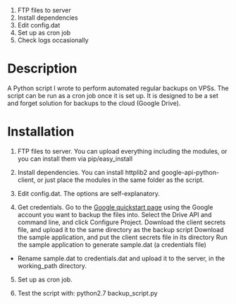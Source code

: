 1. FTP files to server
2. Install dependencies
3. Edit config.dat
4. Set up as cron job
5. Check logs occasionally

# Description

A Python script I wrote to perform automated regular backups on VPSs. The script can be run as a cron job once it is set up. It is designed to be a set and forget solution for backups to the cloud (Google Drive).

# Installation

1. FTP files to server. You can upload everything including the modules, or you can install them via pip/easy_install

2. Install dependencies. You can install httplib2 and google-api-python-client, or just place the modules in the same folder as the script.

3. Edit config.dat. The options are self-explanatory.

4. Get credentials. 
Go to the [Google quickstart page](https://developers.google.com/api-client-library/python/start/installation) using the Google account you want to backup the files into. Select the Drive API and command line, and click Configure Project.
Download the client secrets file, and upload it to the same directory as the backup script
Download the sample application, and put the client secrets file in its directory
Run the sample application to generate sample.dat (a credentials file)
- Rename sample.dat to credentials.dat and upload it to the server, in the working_path directory.

5. Set up as cron job.

6. Test the script with:
python2.7 backup_script.py